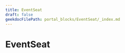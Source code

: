 ```yaml
---
title: EventSeat
draft: false
geekdocFilePath: portal_blocks/EventSeat/_index.md
---
```

# EventSeat